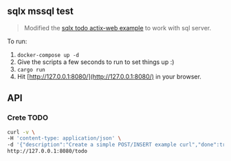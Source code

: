 ## sqlx mssql test
> Modified the [sqlx todo actix-web example](https://github.com/actix/examples/tree/master/sqlx_todo) to work with sql server.

To run:
1. `docker-compose up -d`
2. Give the scripts a few seconds to run to set things up :)
3. `cargo run`
4. Hit [http://127.0.0.1:8080/](http://127.0.0.1:8080/) in your browser.

## API
### Crete TODO
```bash
curl -v \
-H 'content-type: application/json' \
-d '{"description":"Create a simple POST/INSERT example curl","done":true}' \
http://127.0.0.1:8080/todo
```

